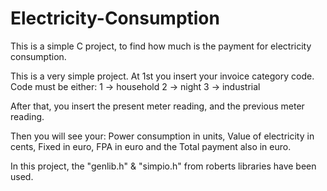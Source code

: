 # Electricity-Consumption
This is a simple C project, to find how much is the payment for electricity consumption.

This is a very simple project. At 1st you insert your invoice category code.
Code must be either: 
  1 -> household 
  2 -> night 
  3 -> industrial
  
After that, you insert the present meter reading, and the previous meter reading.

Then you will see your: Power consumption in units, Value of electricity in cents, Fixed in euro, FPA in euro and the Total payment also in euro.

In this project, the "genlib.h" & "simpio.h" from roberts libraries have been used.
